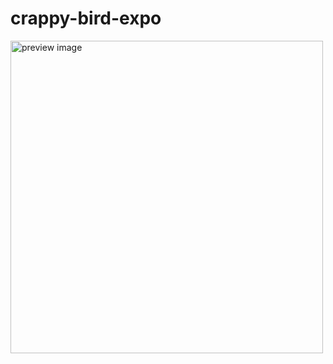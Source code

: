 # crappy-bird-expo

<img src="https://user-images.githubusercontent.com/83876115/151699542-4205f391-92c2-4bce-8de8-bfcc867fac61.PNG" height="500px" alt="preview image"/>
